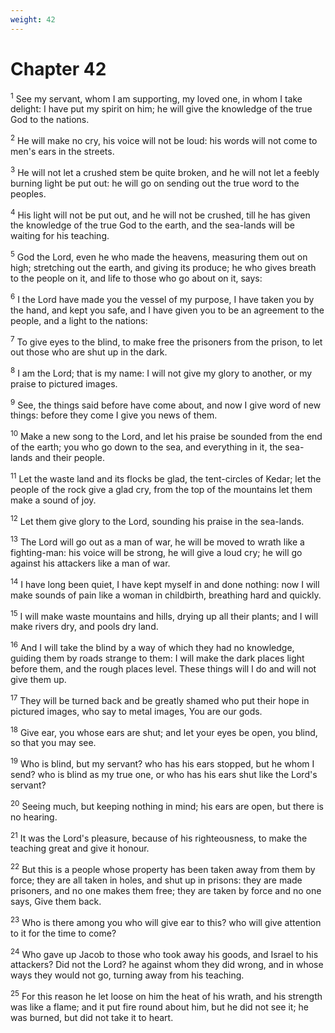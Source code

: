 ```yaml
---
weight: 42
---
```


# Chapter 42

<sup>1</sup> See my servant, whom I am supporting, my loved one, in whom I take delight: I have put my spirit on him; he will give the knowledge of the true God to the nations. 

<sup>2</sup> He will make no cry, his voice will not be loud: his words will not come to men's ears in the streets. 

<sup>3</sup> He will not let a crushed stem be quite broken, and he will not let a feebly burning light be put out: he will go on sending out the true word to the peoples. 

<sup>4</sup> His light will not be put out, and he will not be crushed, till he has given the knowledge of the true God to the earth, and the sea-lands will be waiting for his teaching. 

<sup>5</sup> God the Lord, even he who made the heavens, measuring them out on high; stretching out the earth, and giving its produce; he who gives breath to the people on it, and life to those who go about on it, says: 

<sup>6</sup> I the Lord have made you the vessel of my purpose, I have taken you by the hand, and kept you safe, and I have given you to be an agreement to the people, and a light to the nations: 

<sup>7</sup> To give eyes to the blind, to make free the prisoners from the prison, to let out those who are shut up in the dark. 

<sup>8</sup> I am the Lord; that is my name: I will not give my glory to another, or my praise to pictured images. 

<sup>9</sup> See, the things said before have come about, and now I give word of new things: before they come I give you news of them. 

<sup>10</sup> Make a new song to the Lord, and let his praise be sounded from the end of the earth; you who go down to the sea, and everything in it, the sea-lands and their people. 

<sup>11</sup> Let the waste land and its flocks be glad, the tent-circles of Kedar; let the people of the rock give a glad cry, from the top of the mountains let them make a sound of joy. 

<sup>12</sup> Let them give glory to the Lord, sounding his praise in the sea-lands. 

<sup>13</sup> The Lord will go out as a man of war, he will be moved to wrath like a fighting-man: his voice will be strong, he will give a loud cry; he will go against his attackers like a man of war. 

<sup>14</sup> I have long been quiet, I have kept myself in and done nothing: now I will make sounds of pain like a woman in childbirth, breathing hard and quickly. 

<sup>15</sup> I will make waste mountains and hills, drying up all their plants; and I will make rivers dry, and pools dry land. 

<sup>16</sup> And I will take the blind by a way of which they had no knowledge, guiding them by roads strange to them: I will make the dark places light before them, and the rough places level. These things will I do and will not give them up. 

<sup>17</sup> They will be turned back and be greatly shamed who put their hope in pictured images, who say to metal images, You are our gods. 

<sup>18</sup> Give ear, you whose ears are shut; and let your eyes be open, you blind, so that you may see. 

<sup>19</sup> Who is blind, but my servant? who has his ears stopped, but he whom I send? who is blind as my true one, or who has his ears shut like the Lord's servant? 

<sup>20</sup> Seeing much, but keeping nothing in mind; his ears are open, but there is no hearing. 

<sup>21</sup> It was the Lord's pleasure, because of his righteousness, to make the teaching great and give it honour. 

<sup>22</sup> But this is a people whose property has been taken away from them by force; they are all taken in holes, and shut up in prisons: they are made prisoners, and no one makes them free; they are taken by force and no one says, Give them back. 

<sup>23</sup> Who is there among you who will give ear to this? who will give attention to it for the time to come? 

<sup>24</sup> Who gave up Jacob to those who took away his goods, and Israel to his attackers? Did not the Lord? he against whom they did wrong, and in whose ways they would not go, turning away from his teaching. 

<sup>25</sup> For this reason he let loose on him the heat of his wrath, and his strength was like a flame; and it put fire round about him, but he did not see it; he was burned, but did not take it to heart. 


